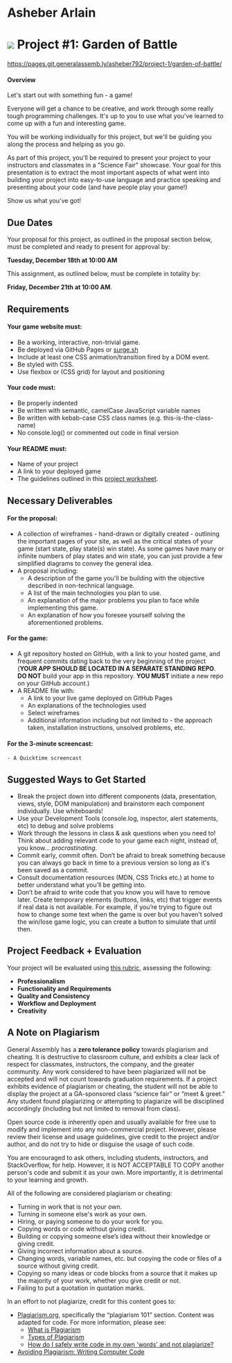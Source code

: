 # Asheber Arlain
# ![](https://ga-dash.s3.amazonaws.com/production/assets/logo-9f88ae6c9c3871690e33280fcf557f33.png) Project #1: Garden of Battle

https://pages.git.generalassemb.ly/asheber792/project-1/garden-of-battle/

#### Overview

Let's start out with something fun - a game!

Everyone will get a chance to be creative, and work through some really tough programming challenges. It's up to you to use what you've learned to come up with a fun and interesting game.

You will be working individually for this project, but we'll be guiding you along the process and helping as you go.

As part of this project, you'll be required to present your project to your instructors and classmates in a "Science Fair" showcase. Your goal for this presentation is to extract the most important aspects of what went into building your project into easy-to-use language and practice speaking and presenting about your code (and have people play your game!)

Show us what you've got!

## Due Dates

Your proposal for this project, as outlined in the proposal section below, must be completed and ready to present for approval by:

**Tuesday, December 18th at 10:00 AM**

This assignment, as outlined below, must be complete in totality by:

**Friday, December 21th at 10:00 AM**.

## Requirements

#### Your game website must:

- Be a working, interactive, non-trivial game.
- Be deployed via GitHub Pages or [surge.sh](https://surge.sh/)
- Include at least one CSS animation/transition fired by a DOM event.
- Be styled with CSS.
- Use flexbox or (CSS grid) for layout and positioning


#### Your code must:

- Be properly indented
- Be written with semantic, camelCase JavaScript variable names
- Be written with kebab-case CSS class names (e.g. this-is-the-class-name)
- No console.log() or commented out code in final version

#### Your README must:

- Name of your project
- A link to your deployed game
- The guidelines outlined in this [project worksheet](https://gist.git.generalassemb.ly/asheber792/ae71ae7e84f144069b8a4127dd7a02a6).


## Necessary Deliverables

#### For the proposal:
- A collection of wireframes - hand-drawn or digitally created - outlining the important pages of your site, as well as the critical states of your game (start state, play state(s) win state). As some games have many or infinite numbers of play states and win state, you can just provide a few simplified diagrams to convey the general idea.
- A proposal including:
	- A description of the game you'll be building with the objective described in non-technical language.
    - A list of the main technologies you plan to use.
	- An explanation of the major problems you plan to face while implementing this game.
	- An explanation of how you foresee yourself solving the aforementioned problems.

#### For the game:
- A git repository hosted on GitHub, with a link to your hosted game, and frequent commits dating back to the very beginning of the project (**YOUR APP SHOULD BE LOCATED IN A SEPARATE STANDING REPO**. **DO NOT** build your app in this repository. **YOU MUST** initiate a new repo on your GitHub account.)
- A README file with:
    - A link to your live game deployed on GitHub Pages
    - An explanations of the technologies used
    - Select wireframes
    - Additional information including but not limited to - the approach taken, installation instructions, unsolved problems, etc.

#### For the 3-minute screencast:
    - A Quicktime screencast

## Suggested Ways to Get Started

- Break the project down into different components (data, presentation, views, style, DOM manipulation) and brainstorm each component individually. Use whiteboards!
- Use your Development Tools (console.log, inspector, alert statements, etc) to debug and solve problems
- Work through the lessons in class & ask questions when you need to! Think about adding relevant code to your game each night, instead of, you know... _procrastinating_.
- Commit early, commit often. Don’t be afraid to break something because you can always go back in time to a previous version so long as it's been saved as a commit.
- Consult documentation resources (MDN, CSS Tricks etc.) at home to better understand what you’ll be getting into.
- Don’t be afraid to write code that you know you will have to remove later. Create temporary elements (buttons, links, etc) that trigger events if real data is not available. For example, if you’re trying to figure out how to change some text when the game is over but you haven’t solved the win/lose game logic, you can create a button to simulate that until then.

## Project Feedback + Evaluation

Your project will be evaluated using [this rubric](rubric.md), assessing the following:

- **Professionalism**
- **Functionality and Requirements**
- **Quality and Consistency**
- **Workflow and Deployment**
- **Creativity**

## A Note on Plagiarism

General Assembly has a **zero tolerance policy** towards plagiarism and cheating. It is destructive to classroom culture, and exhibits a clear lack of respect for classmates, instructors, the company, and the greater community. Any work considered to have been plagiarized will not be accepted and will not count towards graduation requirements. If a project exhibits evidence of plagiarism or cheating, the student will not be able to display the project at a GA-sponsored class “science fair” or “meet & greet.” Any student found plagiarizing or attempting to plagiarize will be disciplined accordingly (including but not limited to removal from class).

Open source code is inherently open and usually available for free use to modify and implement into any non-commercial project. However, please review their license and usage guidelines, give credit to the project and/or author, and do not try to hide or disguise the usage of such code.

You are encouraged to ask others, including students, instructors, and StackOverflow, for help. However, it is NOT ACCEPTABLE TO COPY another person's code and submit it as your own. More importantly, it is detrimental to your learning and growth.

All of the following are considered plagiarism or cheating:
- Turning in work that is not your own.
- Turning in someone else's work as your own.
- Hiring, or paying someone to do your work for you.
- Copying words or code without giving credit.
- Building or copying someone else’s idea without their knowledge or giving credit.
- Giving incorrect information about a source.
- Changing words, variable names, etc. but copying the code or files of a source without giving credit.
- Copying so many ideas or code blocks from a source that it makes up the majority of your work, whether you give credit or not.
- Failing to put a quotation in quotation marks.

In an effort to not plagiarize, credit for this content goes to:
- [Plagiarism.org](http://plagiarism.org/), specifically the “plagiarism 101” section.  Content was adapted for code.  For more information, please see:
  - [What is Plagiarism](http://www.plagiarism.org/plagiarism-101/what-is-plagiarism)
  - [Types of Plagiarism](http://www.plagiarism.org/plagiarism-101/types-of-plagiarism)
  - [How do I safely write code in my own 'words' and not plagiarize?](http://programmers.stackexchange.com/questions/80167/how-do-i-safely-write-code-in-my-own-words-and-not-plagiarize)
- [Avoiding Plagiarism:  Writing Computer Code](http://www.upenn.edu/academicintegrity/ai_computercode.html)
